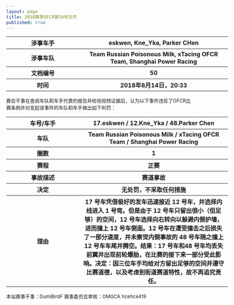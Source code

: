 ```yaml
---
layout: page
title: 2018赛季OFCR第50号文件
published: true
---
```

<font size="2">
<table style="width:120%">
    <col width="200">
	<tr>
		<th>涉事车手</th>
		<th>eskwen, Kne_Yka, Parker CHen</th>
    </tr>
    <tr>
		<th>涉事车队</th>
		<th>Team Russian Poisonous Milk, xTacing OFCR Team, Shanghai Power Racing</th>
    </tr>
    <tr>
		<th>文档编号</th>
		<th>50</th>
    </tr>
    <tr>
		<th>时间</th>
		<th>2018年8月14日，20:33</th>
    </tr>
</table>
赛会干事在查阅车队和车手代表的报告并检视视频证据后，认为以下事件违反了OFCR比赛条例并对发起该事件的车队和车手做出如下判罚：  
<table style="width:120%">
    <col width="200">
    <tr>
        <th>车号/车手</th>
        <th>17.eskwen / 12.Kne_Yka / 48.Parker Chen</th>
    </tr>
    <tr>
        <th>车队</th>
        <th>Team Russian Poisonous Milk / xTacing OFCR Team / Shanghai Power Racing</th>
    </tr>
    <tr>
        <th>圈数</th>
        <th>1</th>
    </tr>
    <tr>
        <th>赛程</th>
        <th>正赛</th>
    </tr>
    <tr>
        <th>事故描述</th>
        <th>赛道事故</th>
    </tr>
    <tr>
        <th>决定</th>
        <th>无处罚，不采取任何措施</th>
    </tr>
    <tr>
        <th>理由</th>
        <th>17 号车凭借极好的发车迅速接近 12 号车，并选择内线进入 1 号弯。但是由于 12 号车只留出很小（但足够）的空间，12 号车选择向右转向以躲避内侧护墙，进而撞上 12 号车侧面。12 号车在遭受撞击之后损失了一部分速度，并未察觉内侧事故的 48 号车随之撞上 12 号车车尾并腾空。结果：17 号车和48 号车均丢失前翼并出现前轮爆胎，在比赛的接下来一部分受此影响。决定：因三位车手均给对方留出足够的空间并遵守比赛道德，以及考虑到街道赛道特性，故不再追究责任。</th>
    </tr>
</table>
本站赛事干事：DumiBirdF  
赛事委员会审核：OMGCA hcehce419  
</font>